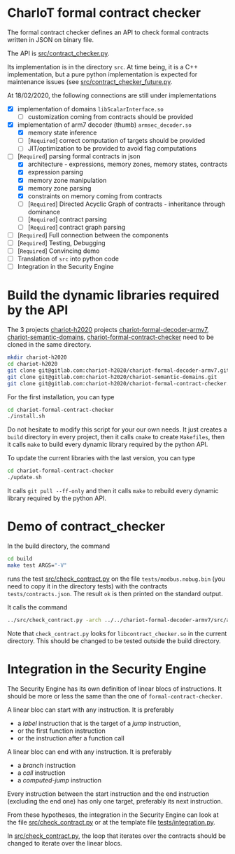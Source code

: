 CharIoT formal contract checker
===============================

The formal contract checker defines an API to check formal contracts written
in JSON on binary file.

The API is [src/contract\_checker.py](src/contract_checker.py).

Its implementation is in the directory `src`. At time being, it is a C++
implementation, but a pure python implementation is expected for
maintenance issues (see [src/contract\_checker\_future.py](contract_checker_future.py).

At 18/02/2020, the following connections are still under implementations

- [x] implementation of domains `libScalarInterface.so`
    * [ ] customization coming from contracts should be provided
- [x] implementation of arm7 decoder (thumb) `armsec_decoder.so`
    * [x] memory state inference
    * [ ] [`Required`] correct computation of targets should be provided
    * [ ] JIT/optimization to be provided to avoid flag computations
- [ ] [`Required`] parsing formal contracts in json
    * [x] architecture - expressions, memory zones, memory states, contracts
    * [x] expression parsing
    * [x] memory zone manipulation
    * [x] memory zone parsing
    * [x] constraints on memory coming from contracts
    * [ ] [`Required`] Directed Acyclic Graph of contracts - inheritance through dominance
    * [ ] [`Required`] contract parsing
    * [ ] [`Required`] contract graph parsing
- [ ] [`Required`] Full connection between the components
- [ ] [`Required`] Testing, Debugging
- [ ] [`Required`] Convincing demo
- [ ] Translation of `src` into python code
- [ ] Integration in the Security Engine

# Build the dynamic libraries required by the API

The 3 projects [chariot-h2020](https://gitlab.com/chariot-h2020) projects
[chariot-formal-decoder-armv7](https://gitlab.com/chariot-h2020/chariot-formal-decoder-armv7),
[chariot-semantic-domains](https://gitlab.com/chariot-h2020/chariot-semantic-domains),
[chariot-formal-contract-checker](https://gitlab.com/chariot-h2020/chariot-formal-contract-checker)
need to be cloned in the same directory.

```sh
mkdir chariot-h2020
cd chariot-h2020
git clone git@gitlab.com:chariot-h2020/chariot-formal-decoder-armv7.git
git clone git@gitlab.com:chariot-h2020/chariot-semantic-domains.git
git clone git@gitlab.com:chariot-h2020/chariot-formal-contract-checker.git
```

For the first installation, you can type

```sh
cd chariot-formal-contract-checker
./install.sh
```

Do not hesitate to modify this script for your our own needs.
It just creates a `build` directory in every project, then it calls
`cmake` to create `Makefiles`, then it calls `make` to build every
dynamic library required by the python API.

To update the current libraries with the last version, you can type

```sh
cd chariot-formal-contract-checker
./update.sh
```

It calls `git pull --ff-only` and then it calls `make` to rebuild every
dynamic library required by the python API.

# Demo of contract\_checker

In the build directory, the command

```sh
cd build
make test ARGS="-V"
```

runs the test [src/check\_contract.py]([src/check\_contract.py) on the file
`tests/modbus.nobug.bin` (you need to copy it in the directory tests)
with the contracts `tests/contracts.json`.
The result `ok` is then printed on the standard output.

It calls the command
```sh
../src/check_contract.py -arch ../../chariot-formal-decoder-armv7/src/armsec_decoder.so -dom ../../chariot-semantic-domains/build/libapplications/libScalarInterface.so ../tests/modbus.nobug.bin ../tests/contracts.json
```

Note that `check_contract.py` looks for `libcontract_checker.so` in the
current directory. This should be changed to be tested outside the build
directory.

# Integration in the Security Engine

The Security Engine has its own definition of linear blocs of instructions.
It should be more or less the same than the one of `formal-contract-checker`.

A linear bloc can start with any instruction. It is preferably

* a *label* instruction that is the target of a *jump* instruction,
* or the first function instruction
* or the instruction after a function call

A linear bloc can end with any instruction. It is preferably

* a *branch* instruction
* a *call* instruction
* a *computed-jump* instruction

Every instruction between the start instruction and the end instruction
(excluding the end one) has only one target, preferably its next instruction.

From these hypotheses, the integration in the Security Engine can
look at the file [src/check\_contract.py](src/check_contract.py)
or at the template file [tests/integration.py](tests/integration.py).

In [src/check\_contract.py](src/check_contract.py), the loop that iterates
over the contracts should be changed to iterate over the linear blocs.

